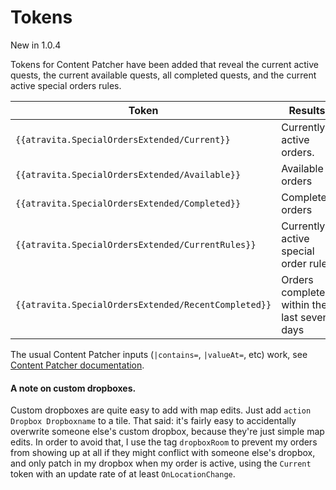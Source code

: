 ﻿Tokens
=======

New in 1.0.4

Tokens for Content Patcher have been added that reveal the current active quests, the current available quests, all completed quests, and the current active special orders rules.

| Token | Results |
| ----------- | ----------- |
| `{{atravita.SpecialOrdersExtended/Current}}` | Currently active orders. |
| `{{atravita.SpecialOrdersExtended/Available}}` | Available orders |
| `{{atravita.SpecialOrdersExtended/Completed}}` | Completed orders|
| `{{atravita.SpecialOrdersExtended/CurrentRules}}` | Currently active special order rules|
| `{{atravita.SpecialOrdersExtended/RecentCompleted}}` | Orders completed within the last seven days |

The usual Content Patcher inputs (`|contains=`, `|valueAt=`, etc) work, see [Content Patcher documentation](https://github.com/Pathoschild/StardewMods/blob/develop/ContentPatcher/docs/author-tokens-guide.md#global-input-arguments).

#### A note on custom dropboxes.

Custom dropboxes are quite easy to add with map edits. Just add `action Dropbox Dropboxname` to a tile. That said: it's fairly easy to accidentally overwrite someone else's custom dropbox, because they're just simple map edits. In order to avoid that, I use the tag `dropboxRoom` to prevent my orders from showing up at all if they might conflict with someone else's dropbox, and only patch in my dropbox when my order is active, using the `Current` token with an update rate of at least `OnLocationChange`.